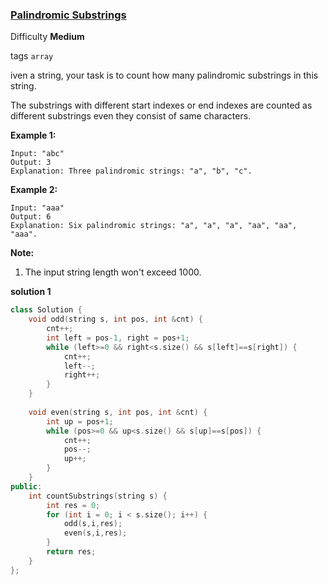 ### [Palindromic Substrings](https://leetcode.com/problems/palindromic-substrings/)

Difficulty **Medium**

tags `array`

iven a string, your task is to count how many palindromic substrings in this string.

The substrings with different start indexes or end indexes are counted as different substrings even they consist of same characters.

**Example 1:**
```
Input: "abc"
Output: 3
Explanation: Three palindromic strings: "a", "b", "c".
```
**Example 2:**
```
Input: "aaa"
Output: 6
Explanation: Six palindromic strings: "a", "a", "a", "aa", "aa", "aaa".
```

**Note:**

1. The input string length won't exceed 1000.

**solution 1**
```c++
class Solution {
    void odd(string s, int pos, int &cnt) {
        cnt++;
        int left = pos-1, right = pos+1;
        while (left>=0 && right<s.size() && s[left]==s[right]) {
            cnt++;
            left--;
            right++;
        }
    }
    
    void even(string s, int pos, int &cnt) {
        int up = pos+1;
        while (pos>=0 && up<s.size() && s[up]==s[pos]) {
            cnt++;
            pos--;
            up++;
        }
    }
public:
    int countSubstrings(string s) {
        int res = 0;
        for (int i = 0; i < s.size(); i++) {
            odd(s,i,res);
            even(s,i,res);
        }
        return res;
    }
};
```

